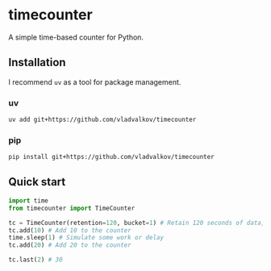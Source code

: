 # timecounter
A simple time-based counter for Python.
## Installation
I recommend `uv` as a tool for package management.
### uv
```bash
uv add git+https://github.com/vladvalkov/timecounter
```

### pip
```bash
pip install git+https://github.com/vladvalkov/timecounter
```

## Quick start
```python
import time
from timecounter import TimeCounter

tc = TimeCounter(retention=120, bucket=1) # Retain 120 seconds of data, bucketed by 1 second
tc.add(10) # Add 10 to the counter
time.sleep(1) # Simulate some work or delay
tc.add(20) # Add 20 to the counter

tc.last(2) # 30
```